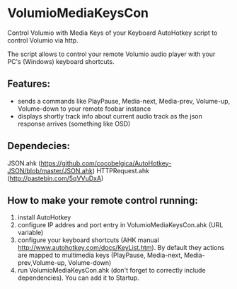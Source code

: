 VolumioMediaKeysCon
===================

Control Volumio with Media Keys of your Keyboard
AutoHotkey script to control Volumio via http.

The script allows to control your remote Volumio audio player with your PC's (Windows) keyboard shortcuts.

Features:
---------
* sends a commands like PlayPause, Media-next, Media-prev, Volume-up, Volume-down to your remote foobar instance
* displays shortly track info about current audio track as the json response arrives (something like OSD)

Dependecies:
------------
JSON.ahk (https://github.com/cocobelgica/AutoHotkey-JSON/blob/master/JSON.ahk)
HTTPRequest.ahk (http://pastebin.com/5qVVuDxA)

How to make your remote control running:
----------------------------------------
1. install AutoHotkey
2. configure IP addres and port entry in VolumioMediaKeysCon.ahk (URL variable)
5. configure your keyboard shortcuts (AHK manual http://www.autohotkey.com/docs/KeyList.htm). By default they actions are mapped to multimedia keys (PlayPause, Media-next, Media-prev,Volume-up, Volume-down)
5. run VolumioMediaKeysCon.ahk (don't forget to correctly include dependencies). You can add it to Startup.
